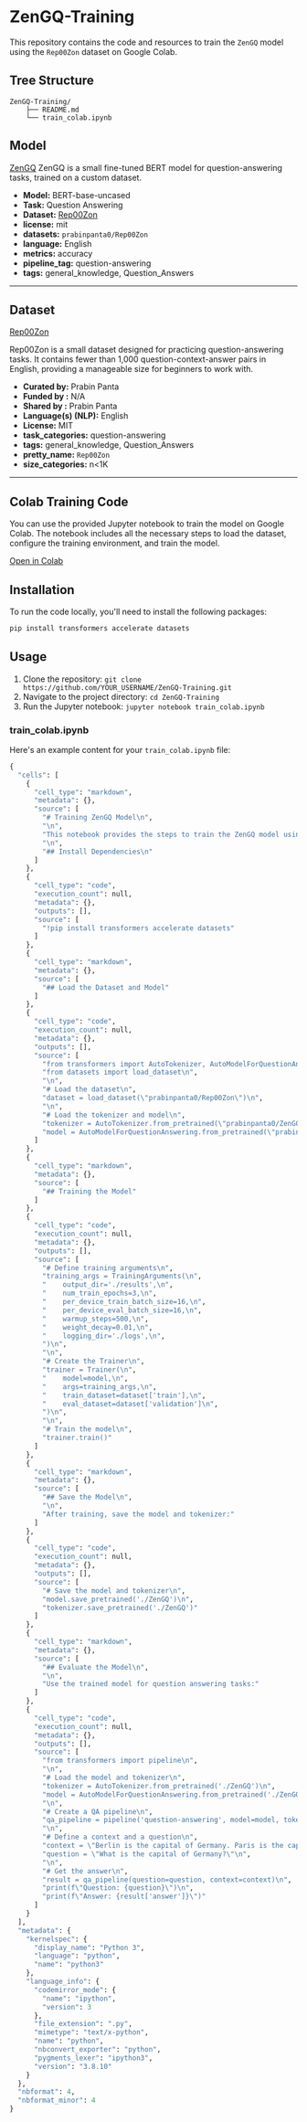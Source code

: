 # ZenGQ-Training

This repository contains the code and resources to train the `ZenGQ` model using the `Rep00Zon` dataset on Google Colab.

## Tree Structure
```tree
ZenGQ-Training/
    ├── README.md
    └── train_colab.ipynb
```

## Model

[ZenGQ](https://huggingface.co/prabinpanta0/ZenGQ)
ZenGQ is a small fine-tuned BERT model for question-answering tasks, trained on a custom dataset.


- **Model:** BERT-base-uncased
- **Task:** Question Answering
- **Dataset:** [Rep00Zon](https://huggingface.co/datasets/prabinpanta0/Rep00Zon)
- **license:** mit
- **datasets:** `prabinpanta0/Rep00Zon`
- **language:** English
- **metrics:** accuracy
- **pipeline_tag:** question-answering
- **tags:** general_knowledge, Question_Answers

---
## Dataset

[Rep00Zon](https://huggingface.co/datasets/prabinpanta0/Rep00Zon)

Rep00Zon is a small dataset designed for practicing question-answering tasks. It contains fewer than 1,000 question-context-answer pairs in English, providing a manageable size for beginners to work with.

- **Curated by:** Prabin Panta
- **Funded by :** N/A
- **Shared by :** Prabin Panta
- **Language(s) (NLP):** English
- **License:** MIT
- **task_categories:** question-answering
- **tags:** general_knowledge, Question_Answers
- **pretty_name:** `Rep00Zon`
- **size_categories:** n<1K

---
## Colab Training Code

You can use the provided Jupyter notebook to train the model on Google Colab. The notebook includes all the necessary steps to load the dataset, configure the training environment, and train the model.

[Open in Colab](https://colab.research.google.com/drive/1l66HQciYGEZoMswH-Z3DmJtCsbdynooa?usp=sharing)

## Installation

To run the code locally, you'll need to install the following packages:

```bash
pip install transformers accelerate datasets
```

## Usage
1. Clone the repository: `git clone https://github.com/YOUR_USERNAME/ZenGQ-Training.git`
2. Navigate to the project directory: `cd ZenGQ-Training`
3. Run the Jupyter notebook: `jupyter notebook train_colab.ipynb`


### **train_colab.ipynb**

Here's an example content for your `train_colab.ipynb` file:

```python
{
  "cells": [
    {
      "cell_type": "markdown",
      "metadata": {},
      "source": [
        "# Training ZenGQ Model\n",
        "\n",
        "This notebook provides the steps to train the ZenGQ model using the Rep00Zon dataset on Google Colab.\n",
        "\n",
        "## Install Dependencies\n"
      ]
    },
    {
      "cell_type": "code",
      "execution_count": null,
      "metadata": {},
      "outputs": [],
      "source": [
        "!pip install transformers accelerate datasets"
      ]
    },
    {
      "cell_type": "markdown",
      "metadata": {},
      "source": [
        "## Load the Dataset and Model"
      ]
    },
    {
      "cell_type": "code",
      "execution_count": null,
      "metadata": {},
      "outputs": [],
      "source": [
        "from transformers import AutoTokenizer, AutoModelForQuestionAnswering, Trainer, TrainingArguments\n",
        "from datasets import load_dataset\n",
        "\n",
        "# Load the dataset\n",
        "dataset = load_dataset(\"prabinpanta0/Rep00Zon\")\n",
        "\n",
        "# Load the tokenizer and model\n",
        "tokenizer = AutoTokenizer.from_pretrained(\"prabinpanta0/ZenGQ\")\n",
        "model = AutoModelForQuestionAnswering.from_pretrained(\"prabinpanta0/ZenGQ\")"
      ]
    },
    {
      "cell_type": "markdown",
      "metadata": {},
      "source": [
        "## Training the Model"
      ]
    },
    {
      "cell_type": "code",
      "execution_count": null,
      "metadata": {},
      "outputs": [],
      "source": [
        "# Define training arguments\n",
        "training_args = TrainingArguments(\n",
        "    output_dir='./results',\n",
        "    num_train_epochs=3,\n",
        "    per_device_train_batch_size=16,\n",
        "    per_device_eval_batch_size=16,\n",
        "    warmup_steps=500,\n",
        "    weight_decay=0.01,\n",
        "    logging_dir='./logs',\n",
        ")\n",
        "\n",
        "# Create the Trainer\n",
        "trainer = Trainer(\n",
        "    model=model,\n",
        "    args=training_args,\n",
        "    train_dataset=dataset['train'],\n",
        "    eval_dataset=dataset['validation']\n",
        ")\n",
        "\n",
        "# Train the model\n",
        "trainer.train()"
      ]
    },
    {
      "cell_type": "markdown",
      "metadata": {},
      "source": [
        "## Save the Model\n",
        "\n",
        "After training, save the model and tokenizer:"
      ]
    },
    {
      "cell_type": "code",
      "execution_count": null,
      "metadata": {},
      "outputs": [],
      "source": [
        "# Save the model and tokenizer\n",
        "model.save_pretrained('./ZenGQ')\n",
        "tokenizer.save_pretrained('./ZenGQ')"
      ]
    },
    {
      "cell_type": "markdown",
      "metadata": {},
      "source": [
        "## Evaluate the Model\n",
        "\n",
        "Use the trained model for question answering tasks:"
      ]
    },
    {
      "cell_type": "code",
      "execution_count": null,
      "metadata": {},
      "outputs": [],
      "source": [
        "from transformers import pipeline\n",
        "\n",
        "# Load the model and tokenizer\n",
        "tokenizer = AutoTokenizer.from_pretrained('./ZenGQ')\n",
        "model = AutoModelForQuestionAnswering.from_pretrained('./ZenGQ')\n",
        "\n",
        "# Create a QA pipeline\n",
        "qa_pipeline = pipeline('question-answering', model=model, tokenizer=tokenizer)\n",
        "\n",
        "# Define a context and a question\n",
        "context = \"Berlin is the capital of Germany. Paris is the capital of France. Madrid is the capital of Spain.\"\n",
        "question = \"What is the capital of Germany?\"\n",
        "\n",
        "# Get the answer\n",
        "result = qa_pipeline(question=question, context=context)\n",
        "print(f\"Question: {question}\")\n",
        "print(f\"Answer: {result['answer']}\")"
      ]
    }
  ],
  "metadata": {
    "kernelspec": {
      "display_name": "Python 3",
      "language": "python",
      "name": "python3"
    },
    "language_info": {
      "codemirror_mode": {
        "name": "ipython",
        "version": 3
      },
      "file_extension": ".py",
      "mimetype": "text/x-python",
      "name": "python",
      "nbconvert_exporter": "python",
      "pygments_lexer": "ipython3",
      "version": "3.8.10"
    }
  },
  "nbformat": 4,
  "nbformat_minor": 4
}
```
